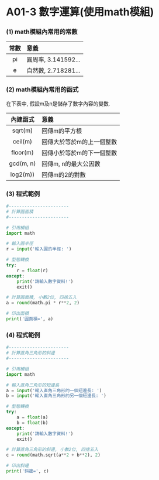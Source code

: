 # A01-3 數字運算(使用math模組)


### (1) math模組內常用的常數


| 常數 | 意義 |
|:---------:|:------|
| pi | 圓周率, 3.141592… |
| e | 自然數, 2.718281… |

### (2) math模組內常用的函式
在下表中, 假設m及n是儲存了數字內容的變數.

| 內建函式 | 意義 |
|:---------:|:------|
| sqrt(m) | 回傳m的平方根 |
| ceil(m) | 回傳大於等於m的上一個整數 |
| floor(m) | 回傳小於等於m的下一個整數 |
| gcd(m, n) | 回傳m, n的最大公因數 |
| log2(m)) | 回傳m的2的對數   |



### (3) 程式範例
``` python
#-----------------------
# 計算圓面積
#-----------------------

# 引用模組
import math

# 輸入圓半徑
r = input('輸入圓的半徑: ')

# 型態轉換
try:
    r = float(r)
except:
    print('請輸入數字資料!')
    exit()

# 計算圓面積, 小數2位, 四捨五入
a = round(math.pi * r**2, 2)

# 印出面積
print('圓面積=', a)
```

### (4) 程式範例
``` python
#-----------------------
# 計算直角三角形的斜邊
#-----------------------

# 引用模組
import math

# 輸入直角三角形的短邊長
a = input('輸入直角三角形的一個短邊長: ')
b = input('輸入直角三角形的另一個短邊長: ')

# 型態轉換
try:
    a = float(a)
    b = float(b)
except:
    print('請輸入數字資料!')
    exit()

# 計算直角三角形的斜邊, 小數2位, 四捨五入
c = round(math.sqrt(a**2 + b**2), 2)

# 印出斜邊
print('斜邊=', c)
```

